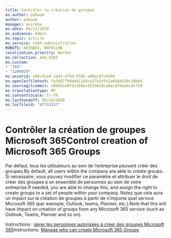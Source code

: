 ```yaml
---
title: Contrôler la création de groupes
ms.author: pebaum
author: pebaum
manager: mnirkhe
ms.date: 04/21/2020
ms.audience: Admin
ms.topic: article
ms.service: o365-administration
ROBOTS: NOINDEX, NOFOLLOW
localization_priority: Normal
ms.collection: Adm_O365
ms.custom:
- "168"
- "1200029"
ms.assetid: e06cdce9-1e43-475d-970b-e0bac0fc5446
ms.openlocfilehash: fa3dd7798eb41164ca27a2dfe2a036e53bc3db0d
ms.sourcegitcommit: c6692ce0fa1358ec3529e59ca0ecdfdea4cdc759
ms.translationtype: MT
ms.contentlocale: fr-FR
ms.lasthandoff: 09/14/2020
ms.locfileid: "47733217"
---
```

# <a name="control-creation-of-microsoft-365-groups"></a><span data-ttu-id="96972-102">Contrôler la création de groupes Microsoft 365</span><span class="sxs-lookup"><span data-stu-id="96972-102">Control creation of Microsoft 365 Groups</span></span>

<span data-ttu-id="96972-103">Par défaut, tous les utilisateurs au sein de l’entreprise peuvent créer des groupes.</span><span class="sxs-lookup"><span data-stu-id="96972-103">By default, all users within the company are able to create groups.</span></span> <span data-ttu-id="96972-104">Si nécessaire, vous pouvez modifier ce paramètre et attribuer le droit de créer des groupes à un ensemble de personnes au sein de votre entreprise.</span><span class="sxs-lookup"><span data-stu-id="96972-104">If needed, you are able to change this, and assign the right to create groups to a set of people within your company.</span></span> <span data-ttu-id="96972-105">Notez que cela aura un impact sur la création de groupes à partir de n’importe quel service Microsoft 365 (par exemple, Outlook, teams, Planner, etc.).</span><span class="sxs-lookup"><span data-stu-id="96972-105">Note that this will have impact on creation of groups from any Microsoft 365 service (such as Outlook, Teams, Planner and so on).</span></span>
  
<span data-ttu-id="96972-106">Instructions : [gérer les personnes autorisées à créer des groupes Microsoft 365](https://docs.microsoft.com/microsoft-365/admin/create-groups/manage-creation-of-groups)</span><span class="sxs-lookup"><span data-stu-id="96972-106">Instructions: [Manage who can create Microsoft 365 Groups](https://docs.microsoft.com/microsoft-365/admin/create-groups/manage-creation-of-groups)</span></span>
